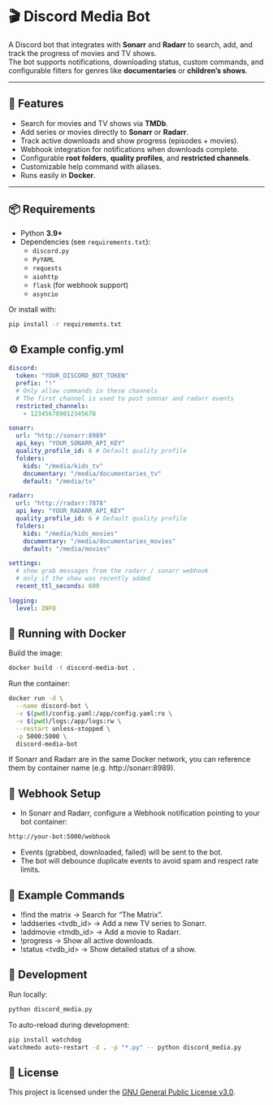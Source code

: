 # 🎬 Discord Media Bot

A Discord bot that integrates with **Sonarr** and **Radarr** to search, add, and track the progress of movies and TV shows.  
The bot supports notifications, downloading status, custom commands, and configurable filters for genres like **documentaries** or **children’s shows**.

---

## 🚀 Features

- Search for movies and TV shows via **TMDb**.
- Add series or movies directly to **Sonarr** or **Radarr**.
- Track active downloads and show progress (episodes + movies).
- Webhook integration for notifications when downloads complete.
- Configurable **root folders**, **quality profiles**, and **restricted channels**.
- Customizable help command with aliases.
- Runs easily in **Docker**.

---

## 📦 Requirements

- Python **3.9+**
- Dependencies (see `requirements.txt`):
  - `discord.py`
  - `PyYAML`
  - `requests`
  - `aiohttp`
  - `flask` (for webhook support)
  - `asyncio`

Or install with:

```bash
pip install -r requirements.txt
```

## ⚙️ Example config.yml
```yml
discord:
  token: "YOUR_DISCORD_BOT_TOKEN"
  prefix: "!"
  # Only allow commands in these channels
  # The first channel is used to post sonnar and radarr events
  restricted_channels:
    - 123456789012345678

sonarr:
  url: "http://sonarr:8989"
  api_key: "YOUR_SONARR_API_KEY"
  quality_profile_id: 6 # Default quality profile
  folders:
    kids: "/media/kids_tv"
    documentary: "/media/documentaries_tv"
    default: "/media/tv"

radarr:
  url: "http://radarr:7878"
  api_key: "YOUR_RADARR_API_KEY"
  quality_profile_id: 6 # Default quality profile
  folders:
    kids: "/media/kids_movies"
    documentary: "/media/documentaries_movies"
    default: "/media/movies"

settings:
  # show grab messages from the radarr / sonarr webhook
  # only if the show was recently added
  recent_ttl_seconds: 600

logging:
  level: INFO
```

## 🐳 Running with Docker

Build the image:
```bash
docker build -t discord-media-bot .
```

Run the container:
```bash
docker run -d \
  --name discord-bot \
  -v $(pwd)/config.yaml:/app/config.yaml:ro \
  -v $(pwd)/logs:/app/logs:rw \
  --restart unless-stopped \
  -p 5000:5000 \
  discord-media-bot
```

If Sonarr and Radarr are in the same Docker network, you can reference them by container name (e.g. http://sonarr:8989).

## 🔔 Webhook Setup
- In Sonarr and Radarr, configure a Webhook notification pointing to your bot container:
```bash
http://your-bot:5000/webhook
```

- Events (grabbed, downloaded, failed) will be sent to the bot.
- The bot will debounce duplicate events to avoid spam and respect rate limits.

## 📖 Example Commands
- !find the matrix → Search for “The Matrix”.
- !addseries <tvdb_id> → Add a new TV series to Sonarr.
- !addmovie <tmdb_id> → Add a movie to Radarr.
- !progress → Show all active downloads.
- !status <tvdb_id> → Show detailed status of a show.

## 📝 Development

Run locally:
```bash
python discord_media.py
```
To auto-reload during development:
```bash
pip install watchdog
watchmedo auto-restart -d . -p "*.py" -- python discord_media.py
```

## 📜 License

This project is licensed under the [GNU General Public License v3.0](LICENSE).
